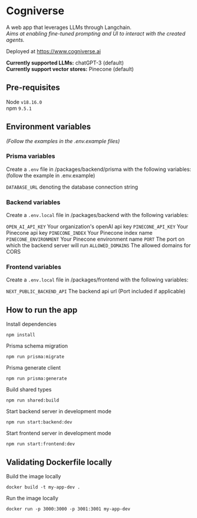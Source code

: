 # Cogniverse
A web app that leverages LLMs through Langchain.\
_Aims at enabling fine-tuned prompting and UI to interact with the created agents._

Deployed at https://www.cogniverse.ai

**Currently supported LLMs:** chatGPT-3 (default) \
**Currently support vector stores:** Pinecone (default)

## Pre-requisites
Node `v18.16.0` \
npm `9.5.1`

## Environment variables
_(Follow the examples in the .env.example files)_
### Prisma variables
Create a `.env` file in /packages/backend/prisma with the following variables:
(follow the example in .env.example)

`DATABASE_URL` denoting the database connection string

### Backend variables
Create a `.env.local` file in /packages/backend with the following variables:

`OPEN_AI_API_KEY` Your organization's openAI api key 
`PINECONE_API_KEY` Your Pinecone api key
`PINECONE_INDEX` Your Pinecone index name
`PINECONE_ENVIRONMENT` Your Pinecone environment name
`PORT` The port on which the backend server will run
`ALLOWED_DOMAINS` The allowed domains for CORS

### Frontend variables
Create a `.env.local` file in /packages/frontend with the following variables:

`NEXT_PUBLIC_BACKEND_API` The backend api url (Port included if applicable)

## How to run the app

Install dependencies
```
npm install
```

Prisma schema migration

```
npm run prisma:migrate
```

Prisma generate client
```
npm run prisma:generate
```

Build shared types
```
npm run shared:build
```

Start backend server in development mode
```
npm run start:backend:dev
```

Start frontend server in development mode
```
npm run start:frontend:dev
```

## Validating Dockerfile locally

Build the image locally

```
docker build -t my-app-dev .
```

Run the image locally

```
docker run -p 3000:3000 -p 3001:3001 my-app-dev
```
